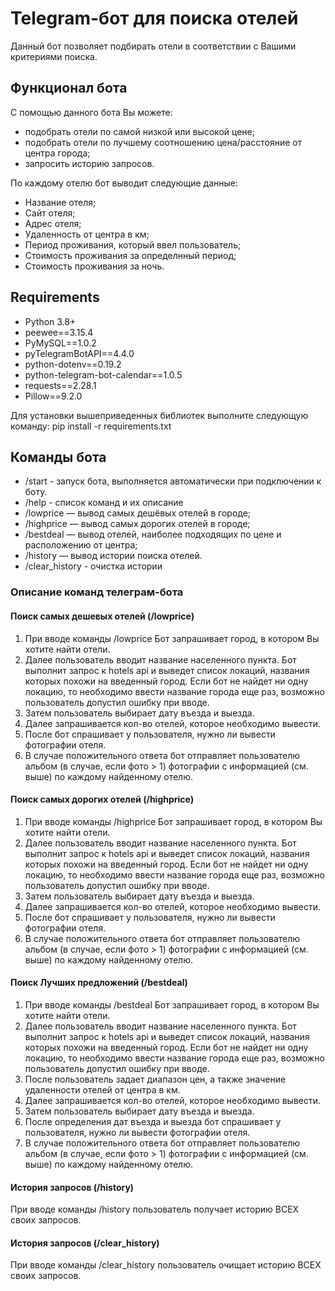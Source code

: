 # Telegram-бот для поиска отелей

Данный бот позволяет подбирать отели в соответствии с Вашими критериями поиска.

## Функционал бота

С помощью данного бота Вы можете:

- подобрать отели по самой низкой или высокой цене;
- подобрать отели по лучшему соотношению цена/расстояние от центра города;
- запросить историю запросов.

По каждому отелю бот выводит следующие данные:

- Название отеля;
- Сайт отеля;
- Адрес отеля;
- Удаленность от центра в км;
- Период проживания, который ввел пользователь;
- Стоимость проживания за определнный период;
- Стоимость проживания за ночь.

## Requirements

- Python 3.8+
- peewee==3.15.4
- PyMySQL==1.0.2
- pyTelegramBotAPI==4.4.0
- python-dotenv==0.19.2
- python-telegram-bot-calendar==1.0.5
- requests==2.28.1
- Pillow==9.2.0

Для установки вышеприведенных библиотек выполните следующую команду: pip install -r requirements.txt

## Команды бота

- /start - запуск бота, выполняется автоматически при подключении к боту.
- /help - список команд и их описание
- /lowprice — вывод самых дешёвых отелей в городе;
- /highprice — вывод самых дорогих отелей в городе;
- /bestdeal — вывод отелей, наиболее подходящих по цене и расположению от центра;
- /history — вывод истории поиска отелей.
- /clear_history - очистка истории

### Описание команд телеграм-бота

#### Поиск самых дешевых отелей (/lowprice)

1. При вводе команды /lowprice Бот запрашивает город, в котором Вы хотите найти отели.
2. Далее пользователь вводит название населенного пункта. Бот выполнит запрос к hotels api и выведет список локаций,
   названия которых похожи на введенный город. Если бот не найдет ни одну локацию, то необходимо ввести название города
   еще раз, возможно пользователь допустил ошибку при вводе.
3. Затем пользователь выбирает дату въезда и выезда.
4. Далее запрашивается кол-во отелей, которое необходимо вывести.
5. После бот спрашивает у пользователя, нужно ли вывести фотографии отеля.
6. В случае положительного ответа бот отправляет пользователю альбом (в случае, если фото > 1) фотографии с информацией
   (см. выше) по каждому найденному отелю.

#### Поиск самых дорогих отелей (/highprice)

1. При вводе команды /highprice Бот запрашивает город, в котором Вы хотите найти отели.
2. Далее пользователь вводит название населенного пункта. Бот выполнит запрос к hotels api и выведет список локаций,
   названия которых похожи на введенный город. Если бот не найдет ни одну локацию, то необходимо ввести название города
   еще раз, возможно пользователь допустил ошибку при вводе.
3. Затем пользователь выбирает дату въезда и выезда.
4. Далее запрашивается кол-во отелей, которое необходимо вывести.
5. После бот спрашивает у пользователя, нужно ли вывести фотографии отеля.
6. В случае положительного ответа бот отправляет пользователю альбом (в случае, если фото > 1) фотографии с информацией
   (см. выше) по каждому найденному отелю.

#### Поиск Лучших предложений (/bestdeal)

1. При вводе команды /bestdeal Бот запрашивает город, в котором Вы хотите найти отели.
2. Далее пользователь вводит название населенного пункта. Бот выполнит запрос к hotels api и выведет список локаций,
   названия которых похожи на введенный город. Если бот не найдет ни одну локацию, то необходимо ввести название города
   еще раз, возможно пользователь допустил ошибку при вводе.
3. После пользователь задает диапазон цен, а также значение удаленности отелей от центра в км.
4. Далее запрашивается кол-во отелей, которое необходимо вывести.
5. Затем пользователь выбирает дату въезда и выезда.
6. После определения дат въезда и выезда бот спрашивает у пользователя, нужно ли вывести фотографии отеля.
7. В случае положительного ответа бот отправляет пользователю альбом (в случае, если фото > 1) фотографии с информацией
   (см. выше) по каждому найденному отелю.
   
#### История запросов (/history)
При вводе команды /history пользователь получает историю ВСЕХ своих запросов.

#### История запросов (/clear_history)
При вводе команды /clear_history пользователь очищает историю ВСЕХ своих запросов.
